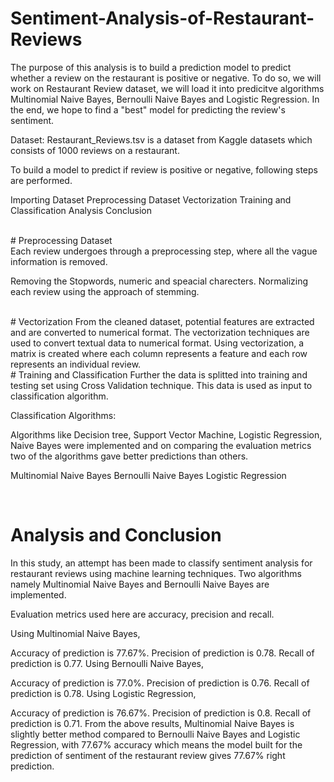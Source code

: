 # Sentiment-Analysis-of-Restaurant-Reviews

The purpose of this analysis is to build a prediction model to predict whether a review on the restaurant is positive or negative. To do so, we will work on Restaurant Review dataset, we will load it into predicitve algorithms Multinomial Naive Bayes, Bernoulli Naive Bayes and Logistic Regression. In the end, we hope to find a "best" model for predicting the review's sentiment.

Dataset: Restaurant_Reviews.tsv is a dataset from Kaggle datasets which consists of 1000 reviews on a restaurant.

To build a model to predict if review is positive or negative, following steps are performed.

Importing Dataset
Preprocessing Dataset
Vectorization
Training and Classification
Analysis Conclusion


<br/>
# Preprocessing Dataset<br/>
Each review undergoes through a preprocessing step, where all the vague information is removed.

Removing the Stopwords, numeric and speacial charecters.
Normalizing each review using the approach of stemming.

<br/>
# Vectorization
From the cleaned dataset, potential features are extracted and are converted to numerical format. The vectorization techniques are used to convert textual data to numerical format. Using vectorization, a matrix is created where each column represents a feature and each row represents an individual review.

<br/>
# Training and Classification
Further the data is splitted into training and testing set using Cross Validation technique. This data is used as input to classification algorithm.

Classification Algorithms:

Algorithms like Decision tree, Support Vector Machine, Logistic Regression, Naive Bayes were implemented and on comparing the evaluation metrics two of the algorithms gave better predictions than others.

Multinomial Naive Bayes
Bernoulli Naive Bayes
Logistic Regression

<br/>

# Analysis and Conclusion<br/>
In this study, an attempt has been made to classify sentiment analysis for restaurant reviews using machine learning techniques. Two algorithms namely Multinomial Naive Bayes and Bernoulli Naive Bayes are implemented.

Evaluation metrics used here are accuracy, precision and recall.

Using Multinomial Naive Bayes,

Accuracy of prediction is 77.67%.
Precision of prediction is 0.78.
Recall of prediction is 0.77.
Using Bernoulli Naive Bayes,

Accuracy of prediction is 77.0%.
Precision of prediction is 0.76.
Recall of prediction is 0.78.
Using Logistic Regression,

Accuracy of prediction is 76.67%.
Precision of prediction is 0.8.
Recall of prediction is 0.71.
From the above results, Multinomial Naive Bayes is slightly better method compared to Bernoulli Naive Bayes and Logistic Regression, with 77.67% accuracy which means the model built for the prediction of sentiment of the restaurant review gives 77.67% right prediction.
